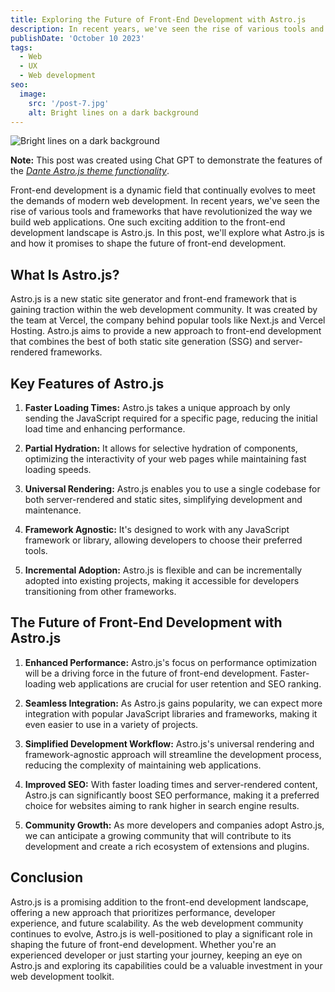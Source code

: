 ```yaml
---
title: Exploring the Future of Front-End Development with Astro.js
description: In recent years, we've seen the rise of various tools and frameworks that have revolutionized the way we build web applications. One such exciting addition to the front-end development landscape is Astro.js.
publishDate: 'October 10 2023'
tags:
  - Web
  - UX
  - Web development
seo:
  image:
    src: '/post-7.jpg'
    alt: Bright lines on a dark background
---
```


![Bright lines on a dark background](/post-7.jpg)

**Note:** This post was created using Chat GPT to demonstrate the features of the _[Dante Astro.js theme functionality](https://justgoodui.com/astro-themes/dante/)_.

Front-end development is a dynamic field that continually evolves to meet the demands of modern web development. In recent years, we've seen the rise of various tools and frameworks that have revolutionized the way we build web applications. One such exciting addition to the front-end development landscape is Astro.js. In this post, we'll explore what Astro.js is and how it promises to shape the future of front-end development.

## What Is Astro.js?

Astro.js is a new static site generator and front-end framework that is gaining traction within the web development community. It was created by the team at Vercel, the company behind popular tools like Next.js and Vercel Hosting. Astro.js aims to provide a new approach to front-end development that combines the best of both static site generation (SSG) and server-rendered frameworks.

## Key Features of Astro.js

1. **Faster Loading Times:** Astro.js takes a unique approach by only sending the JavaScript required for a specific page, reducing the initial load time and enhancing performance.

2. **Partial Hydration:** It allows for selective hydration of components, optimizing the interactivity of your web pages while maintaining fast loading speeds.

3. **Universal Rendering:** Astro.js enables you to use a single codebase for both server-rendered and static sites, simplifying development and maintenance.

4. **Framework Agnostic:** It's designed to work with any JavaScript framework or library, allowing developers to choose their preferred tools.

5. **Incremental Adoption:** Astro.js is flexible and can be incrementally adopted into existing projects, making it accessible for developers transitioning from other frameworks.

## The Future of Front-End Development with Astro.js

1. **Enhanced Performance:** Astro.js's focus on performance optimization will be a driving force in the future of front-end development. Faster-loading web applications are crucial for user retention and SEO ranking.

2. **Seamless Integration:** As Astro.js gains popularity, we can expect more integration with popular JavaScript libraries and frameworks, making it even easier to use in a variety of projects.

3. **Simplified Development Workflow:** Astro.js's universal rendering and framework-agnostic approach will streamline the development process, reducing the complexity of maintaining web applications.

4. **Improved SEO:** With faster loading times and server-rendered content, Astro.js can significantly boost SEO performance, making it a preferred choice for websites aiming to rank higher in search engine results.

5. **Community Growth:** As more developers and companies adopt Astro.js, we can anticipate a growing community that will contribute to its development and create a rich ecosystem of extensions and plugins.

## Conclusion

Astro.js is a promising addition to the front-end development landscape, offering a new approach that prioritizes performance, developer experience, and future scalability. As the web development community continues to evolve, Astro.js is well-positioned to play a significant role in shaping the future of front-end development. Whether you're an experienced developer or just starting your journey, keeping an eye on Astro.js and exploring its capabilities could be a valuable investment in your web development toolkit.
